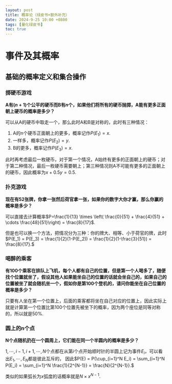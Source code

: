 ```yaml
---
layout: post
title: 概率论（绿皮书+额外补充）
date: 2024-9-25 10:00 +0800
tags: [量化绿皮书]
toc: true
---
```


# 事件及其概率

## 基础的概率定义和集合操作

### 掷硬币游戏

**A有$(n+1)$个公平的硬币而B有$n$个，如果他们将所有的硬币抛掷，A能有更多正面朝上硬币的概率是多少？**

可以从A的硬币中取走一个，那么此时A和B是对称的，此时有三种情况：
1. A的n个硬币正面朝上的更多，概率记作$P(E_1)=x$.
2. 一样多，概率记作$P(E_2)=y$.
3. B的更多，概率记作$P(E_3)=x$.

此时再考虑最后一枚硬币，对于第一个情况，A始终有更多的正面朝上的硬币；对于第二种情况，最后一枚硬币需要朝上；第三种情况则A不可能有更多的正面朝上的硬币，因此概率为$x+0.5y = 0.5.$

### 扑克游戏

**现在有52张牌，你拿一张然后荷官拿一张，如果你的数字大你才赢，那么你赢的概率是多少？**

可以直接去计算概率$P=\frac{1}{13} \times \left( \frac{0}{51} + \frac{4}{51} + \cdots \frac{48}{51}\right) = \frac{8}{17}$.

但是也可以换一个方法，把情况分为三种：你的牌大、相等、小于荷官的牌，此时$P(E_1) = P(E_3) = \frac{1}{2}(1-P(E_2)) = \frac{1}{2}(1-\frac{3}{51}) = \frac{8}{17}.$

### 喝醉的乘客

**有100个乘客在排队上飞机，每个人都有自己的位置，但是第一个人喝多了，随便找个位置就坐了，假设其他人如果能坐自己的位置的话就会坐自己的，如果自己的位置被坐了就会随机坐一个，假如你是第100个登机的，请问你能坐在自己位置的概率是多少？**

只要有人坐在第一个位置上，后面的乘客都将坐在自己对应的位置上，因此实际上就是计算第一个位置比第100个位置先被坐下的概率，因为两个座位是同等对称的，所以就是50%.

### 圆上的n个点

**N个点随机扔在一个圆周上，它们能在同一个半圆内的概率是多少？**

$1,\cdots, i-1,i+1,\cdots, N$个点都在从第$i$个点开始顺时针的半圆上记为事件$E_i$，可以看出$E_1,\cdots,E_N$都是彼此互斥的，
因此$P(E) = P(\cup_{i=1}^N E_i) = \sum_{i=1}^N P(E_i) = \sum_{i=1}^N \frac{1}{2^{N-1}} = \frac{N}{2^{N-1}}.$

类似的如果弧长为$x$弧度的话概率就是$N\times x^{N-1}$.
